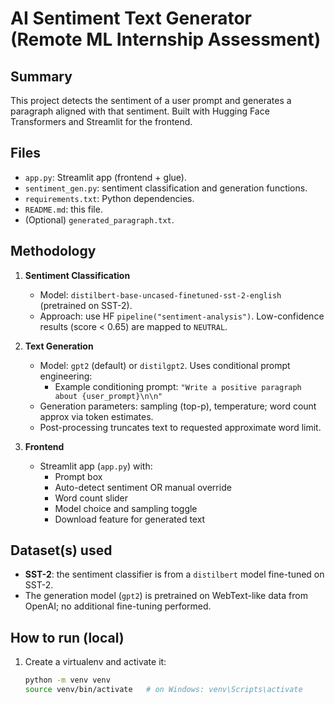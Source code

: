 # AI Sentiment Text Generator (Remote ML Internship Assessment)

## Summary
This project detects the sentiment of a user prompt and generates a paragraph aligned with that sentiment. Built with Hugging Face Transformers and Streamlit for the frontend.

## Files
- `app.py`: Streamlit app (frontend + glue).
- `sentiment_gen.py`: sentiment classification and generation functions.
- `requirements.txt`: Python dependencies.
- `README.md`: this file.
- (Optional) `generated_paragraph.txt`.

## Methodology
1. **Sentiment Classification**
   - Model: `distilbert-base-uncased-finetuned-sst-2-english` (pretrained on SST-2).
   - Approach: use HF `pipeline("sentiment-analysis")`. Low-confidence results (score < 0.65) are mapped to `NEUTRAL`.

2. **Text Generation**
   - Model: `gpt2` (default) or `distilgpt2`. Uses conditional prompt engineering:
     - Example conditioning prompt: `"Write a positive paragraph about {user_prompt}\n\n"`
   - Generation parameters: sampling (top-p), temperature; word count approx via token estimates.
   - Post-processing truncates text to requested approximate word limit.

3. **Frontend**
   - Streamlit app (`app.py`) with:
     - Prompt box
     - Auto-detect sentiment OR manual override
     - Word count slider
     - Model choice and sampling toggle
     - Download feature for generated text

## Dataset(s) used
- **SST-2**: the sentiment classifier is from a `distilbert` model fine-tuned on SST-2.
- The generation model (`gpt2`) is pretrained on WebText-like data from OpenAI; no additional fine-tuning performed.

## How to run (local)
1. Create a virtualenv and activate it:
   ```bash
   python -m venv venv
   source venv/bin/activate   # on Windows: venv\Scripts\activate

